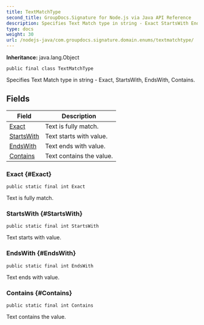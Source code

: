 ```yaml
---
title: TextMatchType
second_title: GroupDocs.Signature for Node.js via Java API Reference
description: Specifies Text Match type in string - Exact StartsWith EndsWith Contains.
type: docs
weight: 30
url: /nodejs-java/com.groupdocs.signature.domain.enums/textmatchtype/
---
```

**Inheritance:**
java.lang.Object
```
public final class TextMatchType
```

Specifies Text Match type in string - Exact, StartsWith, EndsWith, Contains.
## Fields

| Field | Description |
| --- | --- |
| [Exact](#Exact) | Text is fully match. |
| [StartsWith](#StartsWith) | Text starts with value. |
| [EndsWith](#EndsWith) | Text ends with value. |
| [Contains](#Contains) | Text contains the value. |
### Exact {#Exact}
```
public static final int Exact
```


Text is fully match.

### StartsWith {#StartsWith}
```
public static final int StartsWith
```


Text starts with value.

### EndsWith {#EndsWith}
```
public static final int EndsWith
```


Text ends with value.

### Contains {#Contains}
```
public static final int Contains
```


Text contains the value.

